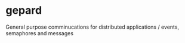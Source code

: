 # gepard
General purpose comminucations for distributed applications / events, semaphores and messages
